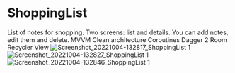 # ShoppingList
List of notes for shopping.
Two screens: list and details. You can add notes, edit them and delete.
MVVM
Clean architecture
Coroutines
Dagger 2
Room
Recycler View
![Screenshot_20221004-132817_ShoppingList 1](https://user-images.githubusercontent.com/82258109/193797711-ba94d0b2-f3b9-4579-a0ff-2427a2996cb7.jpg)
![Screenshot_20221004-132827_ShoppingList 1](https://user-images.githubusercontent.com/82258109/193798032-d0250771-7965-4eaa-a720-3da05eaeccd0.jpg)
![Screenshot_20221004-132846_ShoppingList 1](https://user-images.githubusercontent.com/82258109/193798169-ecb7b06d-bdc4-4573-a23e-1a0009e79ebe.jpg)
